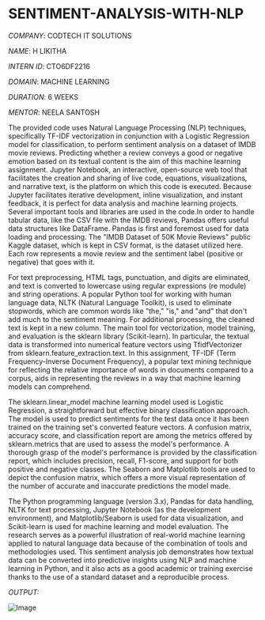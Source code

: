 # SENTIMENT-ANALYSIS-WITH-NLP

*COMPANY*: CODTECH IT SOLUTIONS

*NAME*: H LIKITHA

*INTERN ID*: CTO6DF2216

*DOMAIN*: MACHINE LEARNING

*DURATION*: 6 WEEKS

*MENTOR*: NEELA SANTOSH

The provided code uses Natural Language Processing (NLP) techniques, specifically TF-IDF vectorization in conjunction with a Logistic Regression model for classification, to perform sentiment analysis on a dataset of IMDB movie reviews.  Predicting whether a review conveys a good or negative emotion based on its textual content is the aim of this machine learning assignment.  Jupyter Notebook, an interactive, open-source web tool that facilitates the creation and sharing of live code, equations, visualizations, and narrative text, is the platform on which this code is executed.  Because Jupyter facilitates iterative development, inline visualization, and instant feedback, it is perfect for data analysis and machine learning projects.  Several important tools and libraries are used in the code.In order to handle tabular data, like the CSV file with the IMDB reviews, Pandas offers useful data structures like DataFrame. Pandas is first and foremost used for data loading and processing.  The "IMDB Dataset of 50K Movie Reviews" public Kaggle dataset, which is kept in CSV format, is the dataset utilized here. Each row represents a movie review and the sentiment label (positive or negative) that goes with it.

 For text preprocessing, HTML tags, punctuation, and digits are eliminated, and text is converted to lowercase using regular expressions (re module) and string operations.  A popular Python tool for working with human language data, NLTK (Natural Language Toolkit), is used to eliminate stopwords, which are common words like "the," "is," and "and" that don't add much to the sentiment meaning. For additional processing, the cleaned text is kept in a new column.  The main tool for vectorization, model training, and evaluation is the sklearn library (Scikit-learn).  In particular, the textual data is transformed into numerical feature vectors using TfidfVectorizer from sklearn.feature_extraction.text.  In this assignment, TF-IDF (Term Frequency-Inverse Document Frequency), a popular text mining technique for reflecting the relative importance of words in documents compared to a corpus, aids in representing the reviews in a way that machine learning models can comprehend.

 The sklearn.linear_model machine learning model used is Logistic Regression, a straightforward but effective binary classification approach. The model is used to predict sentiments for the test data once it has been trained on the training set's converted feature vectors.  A confusion matrix, accuracy score, and classification report are among the metrics offered by sklearn.metrics that are used to assess the model's performance.  A thorough grasp of the model's performance is provided by the classification report, which includes precision, recall, F1-score, and support for both positive and negative classes.  The Seaborn and Matplotlib tools are used to depict the confusion matrix, which offers a more visual representation of the number of accurate and inaccurate predictions the model made.

 The Python programming language (version 3.x), Pandas for data handling, NLTK for text processing, Jupyter Notebook (as the development environment), and Matplotlib/Seaborn is used for data visualization, and Scikit-learn is used for machine learning and model evaluation.  The research serves as a powerful illustration of real-world machine learning applied to natural language data because of the combination of tools and methodologies used.  This sentiment analysis job demonstrates how textual data can be converted into predictive insights using NLP and machine learning in Python, and it also acts as a good academic or training exercise thanks to the use of a standard dataset and a reproducible process.

*OUTPUT:*

![Image](https://github.com/user-attachments/assets/025431df-821e-4381-9854-b783467db709)








 
